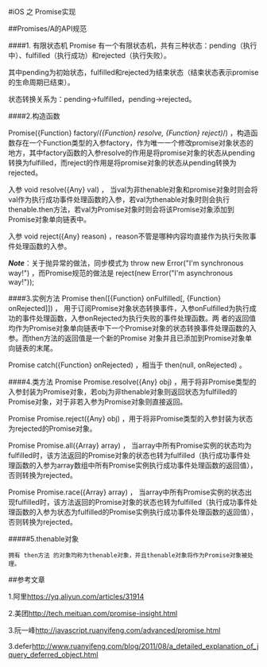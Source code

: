 #iOS 之 Promise实现


##Promises/A的API规范

####1. 有限状态机
 Promise  有一个有限状态机，共有三种状态：pending（执行中）、fulfilled（执行成功）和rejected（执行失败）。<br/>

其中pending为初始状态，fulfilled和rejected为结束状态（结束状态表示promise的生命周期已结束）。<br/>

状态转换关系为：pending->fulfilled，pending->rejected。<br/>

####2.构造函数

 Promise({Function} factory/*({Function} resolve, {Function} reject)*/) ，构造函数存在一个Function类型的入参factory，作为唯一一个修改promise对象状态的地方，其中factory函数的入参resolve的作用是将promise对象的状态从pending转换为fulfilled，而reject的作用是将promise对象的状态从pending转换为rejected。<br/>

  入参 void resolve({Any} val)  ， 当val为非thenable对象和promise对象时则会将val作为执行成功事件处理函数的入参，若val为thenable对象时则会执行 thenable.then方法，若val为Promise对象时则会将该Promise对象添加到Promise对象单向链表中。<br/>

   入参 void reject({Any} reason) ，reason不管是哪种内容均直接作为执行失败事件处理函数的入参。<br/>

  ***Note***：关于抛异常的做法，同步模式为 throw new Error("I'm synchronous way!") ，而Promise规范的做法是 reject(new Error("I'm asynchronous way!")); 
  
  
####3.实例方法
Promise then([{Function} onFulfilled[, {Function} onRejected]]) ， 用于订阅Promise对象状态转换事件，入参onFulfilled为执行成功的事件处理函数，入参onRejected为执行失败的事件处理函数。两 者的返回值均作为Promise对象单向链表中下一个Promise对象的状态转换事件处理函数的入参。而then方法的返回值是一个新的Promise 对象并且已添加到Promise对象单向链表的末尾。<br/>

  Promise catch({Function} onRejected) ，相当于 then(null, onRejected) 。<br/>

####4.类方法
  Promise Promise.resolve({Any} obj) ，用于将非Promise类型的入参封装为Promise对象，若obj为非thenable对象则返回状态为fulfilled的Promise对象，对于非若入参为Promise对象则直接返回。<br/>

   Promise Promise.reject({Any} obj) ，用于将非Promise类型的入参封装为状态为rejected的Promise对象。<br/>

   Promise Promise.all({Array} array) ， 当array中所有Promise实例的状态均为fulfilled时，该方法返回的Promise对象的状态也转为fulfilled（执行成功事件处 理函数的入参为array数组中所有Promise实例执行成功事件处理函数的返回值），否则转换为rejected。<br/>

   Promise Promise.race({Array} array) ， 当array中所有Promise实例的状态出现fulfilled时，该方法返回的Promise对象的状态也转为fulfilled（执行成功事件处 理函数的入参为状态为fulfilled的Promise实例执行成功事件处理函数的返回值），否则转换为rejected。<br/>

#####5.thenable对象

    拥有 then方法 的对象均称为thenable对象，并且thenable对象将作为Promise对象被处理。


##参考文章

1.阿里<https://yq.aliyun.com/articles/31914>

2.美团<http://tech.meituan.com/promise-insight.html>

3.阮一峰<http://javascript.ruanyifeng.com/advanced/promise.html>

3.defer<http://www.ruanyifeng.com/blog/2011/08/a_detailed_explanation_of_jquery_deferred_object.html>